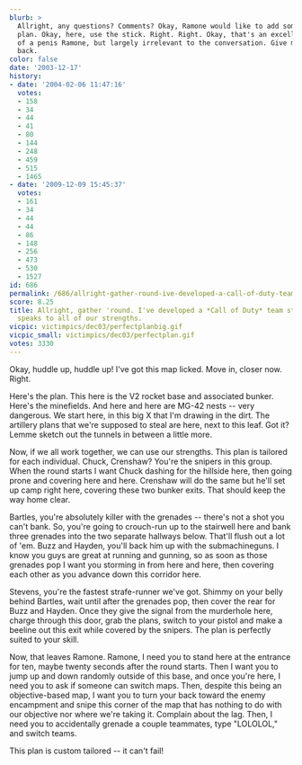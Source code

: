 ```yaml
---
blurb: >
  Allright, any questions? Comments? Okay, Ramone would like to add something to the
  plan. Okay, here, use the stick. Right. Right. Okay, that's an excellent drawing
  of a penis Ramone, but largely irrelevant to the conversation. Give me the stick
  back.
color: false
date: '2003-12-17'
history:
- date: '2004-02-06 11:47:16'
  votes:
  - 158
  - 34
  - 44
  - 41
  - 80
  - 144
  - 248
  - 459
  - 515
  - 1465
- date: '2009-12-09 15:45:37'
  votes:
  - 161
  - 34
  - 44
  - 44
  - 86
  - 148
  - 256
  - 473
  - 530
  - 1527
id: 686
permalink: /686/allright-gather-round-ive-developed-a-call-of-duty-team-strategy-that-speaks-to-all-of-our-strengths/
score: 8.25
title: Allright, gather 'round. I've developed a *Call of Duty* team strategy that
  speaks to all of our strengths.
vicpic: victimpics/dec03/perfectplanbig.gif
vicpic_small: victimpics/dec03/perfectplan.gif
votes: 3330
---
```


Okay, huddle up, huddle up! I've got this map licked. Move in, closer
now. Right.

Here's the plan. This here is the V2 rocket base and associated bunker.
Here's the minefields. And here and here are MG-42 nests -- very
dangerous. We start here, in this big X that I'm drawing in the dirt.
The artillery plans that we're supposed to steal are here, next to this
leaf. Got it? Lemme sketch out the tunnels in between a little more.

Now, if we all work together, we can use our strengths. This plan is
tailored for each individual. Chuck, Crenshaw? You're the snipers in
this group. When the round starts I want Chuck dashing for the hillside
here, then going prone and covering here and here. Crenshaw will do the
same but he'll set up camp right here, covering these two bunker exits.
That should keep the way home clear.

Bartles, you're absolutely killer with the grenades -- there's not a
shot you can't bank. So, you're going to crouch-run up to the stairwell
here and bank three grenades into the two separate hallways below.
That'll flush out a lot of 'em. Buzz and Hayden, you'll back him up with
the submachineguns. I know you guys are great at running and gunning, so
as soon as those grenades pop I want you storming in from here and here,
then covering each other as you advance down this corridor here.

Stevens, you're the fastest strafe-runner we've got. Shimmy on your
belly behind Bartles, wait until after the grenades pop, then cover the
rear for Buzz and Hayden. Once they give the signal from the murderhole
here, charge through this door, grab the plans, switch to your pistol
and make a beeline out this exit while covered by the snipers. The plan
is perfectly suited to your skill.

Now, that leaves Ramone. Ramone, I need you to stand here at the
entrance for ten, maybe twenty seconds after the round starts. Then I
want you to jump up and down randomly outside of this base, and once
you're here, I need you to ask if someone can switch maps. Then, despite
this being an objective-based map, I want you to turn your back toward
the enemy encampment and snipe this corner of the map that has nothing
to do with our objective nor where we're taking it. Complain about the
lag. Then, I need you to accidentally grenade a couple teammates, type
"LOLOLOL," and switch teams.

This plan is custom tailored -- it can't fail!